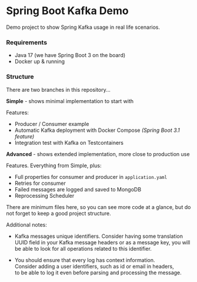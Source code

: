# Spring Boot Kafka Demo

Demo project to show Spring Kafka usage in real life scenarios.

### Requirements
* Java 17 (we have Spring Boot 3 on the board)
* Docker up & running

### Structure

There are two branches in this repository...

**Simple** - shows minimal implementation to start with

Features:

- Producer / Consumer example
- Automatic Kafka deployment with Docker Compose *(Spring Boot 3.1 feature)*
- Integration test with Kafka on Testcontainers

**Advanced** - shows extended implementation, more close to production use

Features. Everything from Simple, plus:
- Full properties for consumer and producer in `application.yaml`
- Retries for consumer
- Failed messages are logged and saved to MongoDB
- Reprocessing Scheduler

There are minimum files here, so you can see more code at a glance, 
but do not forget to keep a good project structure.

Additional notes:

- Kafka messages unique identifiers.
  Consider having some translation UUID field in your Kafka message headers or as a message key, 
  you will be able to look for all operations related to this identifier.

- You should ensure that every log has context information.  
  Consider adding a user identifiers, such as id or email in headers,  
  to be able to log it even before parsing and processing the message.
